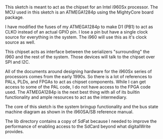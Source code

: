 This sketch is meant to act as the chipset for an Intel i960Sx processor. 
The MCU used in this sketch is an ATMEGA1284p using the MightyCore board
package. 

I have modified the fuses of my ATMEGA1284p to make D1 (PB1) to act as CLKO
instead of an actual GPIO pin. I lose a pin but have a single clock source for
everything in the system. The i960 will use this as it's clock source as well. 

This chipset acts as interface between the serializers "surrounding" the i960
and the rest of the system. Those devices will talk to the chipset over SPI and
I2C. 

All of the documents around designing hardware for the i960Sx series of
processors comes from the early 1990s. So there is a lot of references to PALs,
PLDs, and FPGAs to act as chipset components. While I can get access to some of
the PAL code, I do not have access to the FPGA code used. The ATMEGA1284p is
the next best thing with all of its builtin functionality and ample resources
to act as the intermediary. 

The core of this sketch is the system bringup functionality and the bus state
machine diagram as shown in the i960SA/SB reference manual. 

The lib directory contains a copy of SdFat because I needed to improve the performance of enabling access to the SdCard
beyond what digitalWrite provides.
